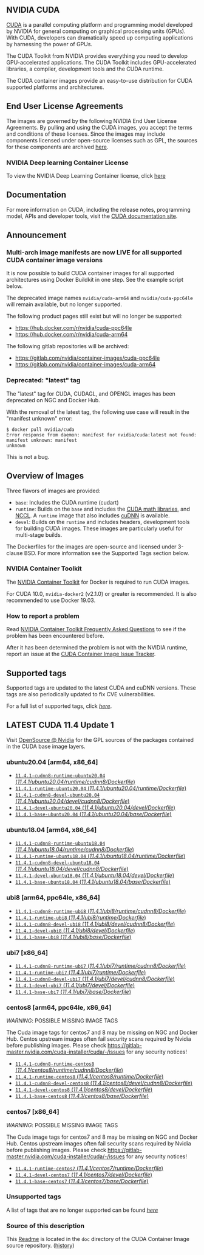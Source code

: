 ## NVIDIA CUDA

[CUDA](https://developer.nvidia.com/cuda-zone) is a parallel computing platform and programming model developed by NVIDIA for general computing on graphical processing units (GPUs). With CUDA, developers can dramatically speed up computing applications by harnessing the power of GPUs.

The CUDA Toolkit from NVIDIA provides everything you need to develop GPU-accelerated applications. The CUDA Toolkit includes GPU-accelerated libraries, a compiler, development tools and the CUDA runtime.

The CUDA container images provide an easy-to-use distribution for CUDA supported platforms and architectures.

## End User License Agreements

The images are governed by the following NVIDIA End User License Agreements. By pulling and using the CUDA images, you accept the terms and conditions of these licenses.
Since the images may include components licensed under open-source licenses such as GPL, the sources for these components are archived [here](https://developer.download.nvidia.com/compute/cuda/opensource/image).

### NVIDIA Deep learning Container License

To view the NVIDIA Deep Learning Container license, click [here](https://developer.nvidia.com/ngc/nvidia-deep-learning-container-license)

## Documentation

For more information on CUDA, including the release notes, programming model, APIs and developer tools, visit the [CUDA documentation site](https://docs.nvidia.com/cuda).

## Announcement

### Multi-arch image manifests are now LIVE for all supported CUDA container image versions

It is now possible to build CUDA container images for all supported architectures using Docker
Buildkit in one step. See the example script below.

The deprecated image names `nvidia/cuda-arm64` and `nvidia/cuda-ppc64le` will remain available, but no longer supported.

The following product pages still exist but will no longer be supported:

* https://hub.docker.com/r/nvidia/cuda-ppc64le
* https://hub.docker.com/r/nvidia/cuda-arm64

The following gitlab repositories will be archived:

* https://gitlab.com/nvidia/container-images/cuda-ppc64le
* https://gitlab.com/nvidia/container-images/cuda-arm64

### Deprecated: "latest" tag

The "latest" tag for CUDA, CUDAGL, and OPENGL images has been deprecated on NGC and Docker Hub.

With the removal of the latest tag, the following use case will result in the "manifest unknown" error:

```
$ docker pull nvidia/cuda
Error response from daemon: manifest for nvidia/cuda:latest not found: manifest unknown: manifest
unknown
```

This is not a bug.

## Overview of Images

Three flavors of images are provided:
- `base`: Includes the CUDA runtime (cudart)
- `runtime`: Builds on the `base` and includes the [CUDA math libraries](https://developer.nvidia.com/gpu-accelerated-libraries), and [NCCL](https://developer.nvidia.com/nccl). A `runtime` image that also includes [cuDNN](https://developer.nvidia.com/cudnn) is available.
- `devel`: Builds on the `runtime` and includes headers, development tools for building CUDA images. These images are particularly useful for multi-stage builds.

The Dockerfiles for the images are open-source and licensed under 3-clause BSD. For more information see the Supported Tags section below.

### NVIDIA Container Toolkit

The [NVIDIA Container Toolkit](https://github.com/NVIDIA/nvidia-docker) for Docker is required to run CUDA images.

For CUDA 10.0, `nvidia-docker2` (v2.1.0) or greater is recommended. It is also recommended to use Docker 19.03.

### How to report a problem

Read [NVIDIA Container Toolkit Frequently Asked Questions](https://github.com/NVIDIA/nvidia-docker/wiki/Frequently-Asked-Questions) to see if the problem has been encountered before.

After it has been determined the problem is not with the NVIDIA runtime, report an issue at the [CUDA Container Image Issue Tracker](https://gitlab.com/nvidia/container-images/cuda/-/issues).

## Supported tags

Supported tags are updated to the latest CUDA and cuDNN versions. These tags are also periodically updated to fix CVE vulnerabilities.

For a full list of supported tags, click [*here*](https://gitlab.com/nvidia/container-images/cuda/blob/master/doc/supported-tags.md).

## LATEST CUDA 11.4 Update 1

Visit [OpenSource @ Nvidia](https://developer.download.nvidia.com/compute/cuda/opensource/image/) for the GPL sources of the packages contained in the CUDA base image layers.


### ubuntu20.04 [arm64, x86_64]

- [`11.4.1-cudnn8-runtime-ubuntu20.04` (*11.4.1/ubuntu20.04/runtime/cudnn8/Dockerfile*)](https://gitlab.com/nvidia/container-images/cuda/blob/master/dist/11.4.1/ubuntu20.04/runtime/cudnn8/Dockerfile)
- [`11.4.1-runtime-ubuntu20.04` (*11.4.1/ubuntu20.04/runtime/Dockerfile*)](https://gitlab.com/nvidia/container-images/cuda/blob/master/dist/11.4.1/ubuntu20.04/runtime/Dockerfile)
- [`11.4.1-cudnn8-devel-ubuntu20.04` (*11.4.1/ubuntu20.04/devel/cudnn8/Dockerfile*)](https://gitlab.com/nvidia/container-images/cuda/blob/master/dist/11.4.1/ubuntu20.04/devel/cudnn8/Dockerfile)
- [`11.4.1-devel-ubuntu20.04` (*11.4.1/ubuntu20.04/devel/Dockerfile*)](https://gitlab.com/nvidia/container-images/cuda/blob/master/dist/11.4.1/ubuntu20.04/devel/Dockerfile)
- [`11.4.1-base-ubuntu20.04` (*11.4.1/ubuntu20.04/base/Dockerfile*)](https://gitlab.com/nvidia/container-images/cuda/blob/master/dist/11.4.1/ubuntu20.04/base/Dockerfile)

### ubuntu18.04 [arm64, x86_64]

- [`11.4.1-cudnn8-runtime-ubuntu18.04` (*11.4.1/ubuntu18.04/runtime/cudnn8/Dockerfile*)](https://gitlab.com/nvidia/container-images/cuda/blob/master/dist/11.4.1/ubuntu18.04/runtime/cudnn8/Dockerfile)
- [`11.4.1-runtime-ubuntu18.04` (*11.4.1/ubuntu18.04/runtime/Dockerfile*)](https://gitlab.com/nvidia/container-images/cuda/blob/master/dist/11.4.1/ubuntu18.04/runtime/Dockerfile)
- [`11.4.1-cudnn8-devel-ubuntu18.04` (*11.4.1/ubuntu18.04/devel/cudnn8/Dockerfile*)](https://gitlab.com/nvidia/container-images/cuda/blob/master/dist/11.4.1/ubuntu18.04/devel/cudnn8/Dockerfile)
- [`11.4.1-devel-ubuntu18.04` (*11.4.1/ubuntu18.04/devel/Dockerfile*)](https://gitlab.com/nvidia/container-images/cuda/blob/master/dist/11.4.1/ubuntu18.04/devel/Dockerfile)
- [`11.4.1-base-ubuntu18.04` (*11.4.1/ubuntu18.04/base/Dockerfile*)](https://gitlab.com/nvidia/container-images/cuda/blob/master/dist/11.4.1/ubuntu18.04/base/Dockerfile)

### ubi8 [arm64, ppc64le, x86_64]

- [`11.4.1-cudnn8-runtime-ubi8` (*11.4.1/ubi8/runtime/cudnn8/Dockerfile*)](https://gitlab.com/nvidia/container-images/cuda/blob/master/dist/11.4.1/ubi8/runtime/cudnn8/Dockerfile)
- [`11.4.1-runtime-ubi8` (*11.4.1/ubi8/runtime/Dockerfile*)](https://gitlab.com/nvidia/container-images/cuda/blob/master/dist/11.4.1/ubi8/runtime/Dockerfile)
- [`11.4.1-cudnn8-devel-ubi8` (*11.4.1/ubi8/devel/cudnn8/Dockerfile*)](https://gitlab.com/nvidia/container-images/cuda/blob/master/dist/11.4.1/ubi8/devel/cudnn8/Dockerfile)
- [`11.4.1-devel-ubi8` (*11.4.1/ubi8/devel/Dockerfile*)](https://gitlab.com/nvidia/container-images/cuda/blob/master/dist/11.4.1/ubi8/devel/Dockerfile)
- [`11.4.1-base-ubi8` (*11.4.1/ubi8/base/Dockerfile*)](https://gitlab.com/nvidia/container-images/cuda/blob/master/dist/11.4.1/ubi8/base/Dockerfile)

### ubi7 [x86_64]

- [`11.4.1-cudnn8-runtime-ubi7` (*11.4.1/ubi7/runtime/cudnn8/Dockerfile*)](https://gitlab.com/nvidia/container-images/cuda/blob/master/dist/11.4.1/ubi7/runtime/cudnn8/Dockerfile)
- [`11.4.1-runtime-ubi7` (*11.4.1/ubi7/runtime/Dockerfile*)](https://gitlab.com/nvidia/container-images/cuda/blob/master/dist/11.4.1/ubi7/runtime/Dockerfile)
- [`11.4.1-cudnn8-devel-ubi7` (*11.4.1/ubi7/devel/cudnn8/Dockerfile*)](https://gitlab.com/nvidia/container-images/cuda/blob/master/dist/11.4.1/ubi7/devel/cudnn8/Dockerfile)
- [`11.4.1-devel-ubi7` (*11.4.1/ubi7/devel/Dockerfile*)](https://gitlab.com/nvidia/container-images/cuda/blob/master/dist/11.4.1/ubi7/devel/Dockerfile)
- [`11.4.1-base-ubi7` (*11.4.1/ubi7/base/Dockerfile*)](https://gitlab.com/nvidia/container-images/cuda/blob/master/dist/11.4.1/ubi7/base/Dockerfile)

### centos8 [arm64, ppc64le, x86_64]

*WARNING*: POSSIBLE MISSING IMAGE TAGS

The Cuda image tags for centos7 and 8 may be missing on NGC and Docker Hub. Centos upstream images often fail security scans required by Nvidia before publishing images. Please check https://gitlab-master.nvidia.com/cuda-installer/cuda/-/issues for any security notices!

- [`11.4.1-cudnn8-runtime-centos8` (*11.4.1/centos8/runtime/cudnn8/Dockerfile*)](https://gitlab.com/nvidia/container-images/cuda/blob/master/dist/11.4.1/centos8/runtime/cudnn8/Dockerfile)
- [`11.4.1-runtime-centos8` (*11.4.1/centos8/runtime/Dockerfile*)](https://gitlab.com/nvidia/container-images/cuda/blob/master/dist/11.4.1/centos8/runtime/Dockerfile)
- [`11.4.1-cudnn8-devel-centos8` (*11.4.1/centos8/devel/cudnn8/Dockerfile*)](https://gitlab.com/nvidia/container-images/cuda/blob/master/dist/11.4.1/centos8/devel/cudnn8/Dockerfile)
- [`11.4.1-devel-centos8` (*11.4.1/centos8/devel/Dockerfile*)](https://gitlab.com/nvidia/container-images/cuda/blob/master/dist/11.4.1/centos8/devel/Dockerfile)
- [`11.4.1-base-centos8` (*11.4.1/centos8/base/Dockerfile*)](https://gitlab.com/nvidia/container-images/cuda/blob/master/dist/11.4.1/centos8/base/Dockerfile)

### centos7 [x86_64]

*WARNING*: POSSIBLE MISSING IMAGE TAGS

The Cuda image tags for centos7 and 8 may be missing on NGC and Docker Hub. Centos upstream images often fail security scans required by Nvidia before publishing images. Please check https://gitlab-master.nvidia.com/cuda-installer/cuda/-/issues for any security notices!

- [`11.4.1-runtime-centos7` (*11.4.1/centos7/runtime/Dockerfile*)](https://gitlab.com/nvidia/container-images/cuda/blob/master/dist/11.4.1/centos7/runtime/Dockerfile)
- [`11.4.1-devel-centos7` (*11.4.1/centos7/devel/Dockerfile*)](https://gitlab.com/nvidia/container-images/cuda/blob/master/dist/11.4.1/centos7/devel/Dockerfile)
- [`11.4.1-base-centos7` (*11.4.1/centos7/base/Dockerfile*)](https://gitlab.com/nvidia/container-images/cuda/blob/master/dist/11.4.1/centos7/base/Dockerfile)

### Unsupported tags

A list of tags that are no longer supported can be found [*here*](https://gitlab.com/nvidia/container-images/cuda/blob/master/doc/unsupported-tags.md)

### Source of this description

This [Readme](https://gitlab.com/nvidia/container-images/cuda/blob/master/doc/README.md) is located in the `doc` directory of the CUDA Container Image source repository. ([history](https://gitlab.com/nvidia/container-images/cuda/commits/master/doc/README.md))
